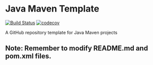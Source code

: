 # Java Maven Template

[![Build Status](https://app.travis-ci.com/DEARaison/java-maven-template.svg?token=enM7k7yTNxcduEe5s6tk&branch=master)](https://app.travis-ci.com/DEARaison/java-maven-template)
[![codecov](https://codecov.io/gh/DEARaison/java-maven-template/branch/master/graph/badge.svg?token=6sQuNfAAxa)](https://codecov.io/gh/DEARaison/java-maven-template)

A GitHub repository template for Java Maven projects

## Note: Remember to modify README.md and pom.xml files.
